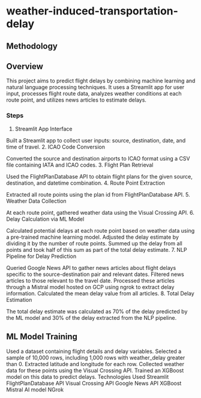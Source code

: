 # weather-induced-transportation-delay

## Methodology

## Overview
This project aims to predict flight delays by combining machine learning and natural language processing techniques. It uses a Streamlit app for user input, processes flight route data, analyzes weather conditions at each route point, and utilizes news articles to estimate delays.

### Steps
1. Streamlit App Interface

Built a Streamlit app to collect user inputs: source, destination, date, and time of travel.
2. ICAO Code Conversion

Converted the source and destination airports to ICAO format using a CSV file containing IATA and ICAO codes.
3. Flight Plan Retrieval

Used the FlightPlanDatabase API to obtain flight plans for the given source, destination, and datetime combination.
4. Route Point Extraction

Extracted all route points using the plan id from FlightPlanDatabase API.
5. Weather Data Collection

At each route point, gathered weather data using the Visual Crossing API.
6. Delay Calculation via ML Model

Calculated potential delays at each route point based on weather data using a pre-trained machine learning model.
Adjusted the delay estimate by dividing it by the number of route points.
Summed up the delay from all points and took half of this sum as part of the total delay estimate.
7. NLP Pipeline for Delay Prediction

Queried Google News API to gather news articles about flight delays specific to the source-destination pair and relevant dates.
Filtered news articles to those relevant to the travel date.
Processed these articles through a Mistral model hosted on GCP using ngrok to extract delay information.
Calculated the mean delay value from all articles.
8. Total Delay Estimation

The total delay estimate was calculated as 70% of the delay predicted by the ML model and 30% of the delay extracted from the NLP pipeline.

## ML Model Training
Used a dataset containing flight details and delay variables.
Selected a sample of 10,000 rows, including 1,000 rows with weather_delay greater than 0.
Extracted latitude and longitude for each row.
Collected weather data for these points using the Visual Crossing API.
Trained an XGBoost model on this data to predict delays.
Technologies Used
Streamlit
FlightPlanDatabase API
Visual Crossing API
Google News API
XGBoost
Mistral AI model
NGrok
